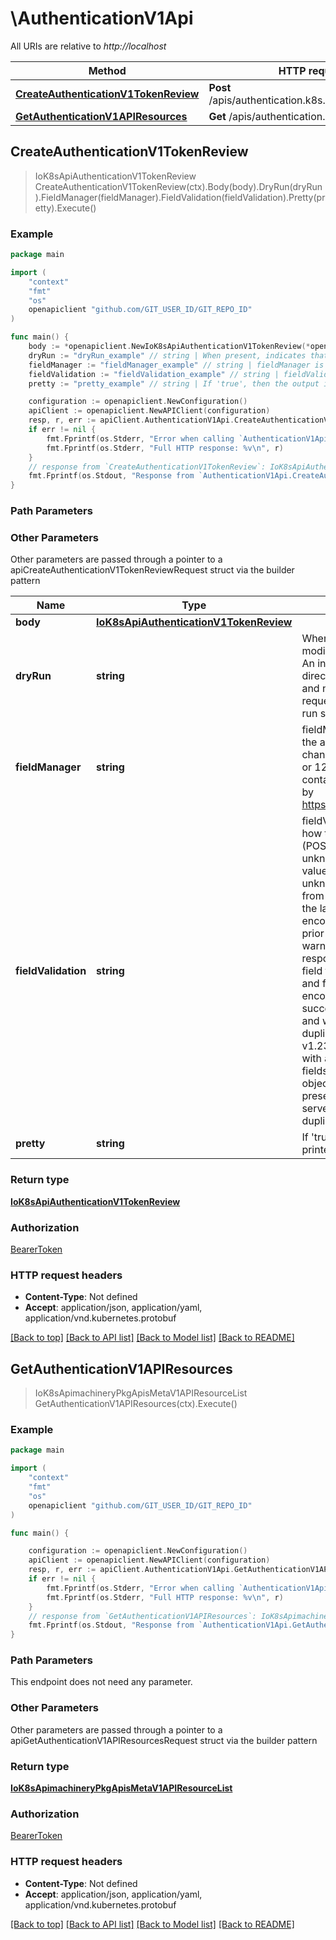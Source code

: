 # \AuthenticationV1Api

All URIs are relative to *http://localhost*

Method | HTTP request | Description
------------- | ------------- | -------------
[**CreateAuthenticationV1TokenReview**](AuthenticationV1Api.md#CreateAuthenticationV1TokenReview) | **Post** /apis/authentication.k8s.io/v1/tokenreviews | 
[**GetAuthenticationV1APIResources**](AuthenticationV1Api.md#GetAuthenticationV1APIResources) | **Get** /apis/authentication.k8s.io/v1/ | 



## CreateAuthenticationV1TokenReview

> IoK8sApiAuthenticationV1TokenReview CreateAuthenticationV1TokenReview(ctx).Body(body).DryRun(dryRun).FieldManager(fieldManager).FieldValidation(fieldValidation).Pretty(pretty).Execute()





### Example

```go
package main

import (
    "context"
    "fmt"
    "os"
    openapiclient "github.com/GIT_USER_ID/GIT_REPO_ID"
)

func main() {
    body := *openapiclient.NewIoK8sApiAuthenticationV1TokenReview(*openapiclient.NewIoK8sApiAuthenticationV1TokenReviewSpec()) // IoK8sApiAuthenticationV1TokenReview | 
    dryRun := "dryRun_example" // string | When present, indicates that modifications should not be persisted. An invalid or unrecognized dryRun directive will result in an error response and no further processing of the request. Valid values are: - All: all dry run stages will be processed (optional)
    fieldManager := "fieldManager_example" // string | fieldManager is a name associated with the actor or entity that is making these changes. The value must be less than or 128 characters long, and only contain printable characters, as defined by https://golang.org/pkg/unicode/#IsPrint. (optional)
    fieldValidation := "fieldValidation_example" // string | fieldValidation instructs the server on how to handle objects in the request (POST/PUT/PATCH) containing unknown or duplicate fields. Valid values are: - Ignore: This will ignore any unknown fields that are silently dropped from the object, and will ignore all but the last duplicate field that the decoder encounters. This is the default behavior prior to v1.23. - Warn: This will send a warning via the standard warning response header for each unknown field that is dropped from the object, and for each duplicate field that is encountered. The request will still succeed if there are no other errors, and will only persist the last of any duplicate fields. This is the default in v1.23+ - Strict: This will fail the request with a BadRequest error if any unknown fields would be dropped from the object, or if any duplicate fields are present. The error returned from the server will contain all unknown and duplicate fields encountered. (optional)
    pretty := "pretty_example" // string | If 'true', then the output is pretty printed. (optional)

    configuration := openapiclient.NewConfiguration()
    apiClient := openapiclient.NewAPIClient(configuration)
    resp, r, err := apiClient.AuthenticationV1Api.CreateAuthenticationV1TokenReview(context.Background()).Body(body).DryRun(dryRun).FieldManager(fieldManager).FieldValidation(fieldValidation).Pretty(pretty).Execute()
    if err != nil {
        fmt.Fprintf(os.Stderr, "Error when calling `AuthenticationV1Api.CreateAuthenticationV1TokenReview``: %v\n", err)
        fmt.Fprintf(os.Stderr, "Full HTTP response: %v\n", r)
    }
    // response from `CreateAuthenticationV1TokenReview`: IoK8sApiAuthenticationV1TokenReview
    fmt.Fprintf(os.Stdout, "Response from `AuthenticationV1Api.CreateAuthenticationV1TokenReview`: %v\n", resp)
}
```

### Path Parameters



### Other Parameters

Other parameters are passed through a pointer to a apiCreateAuthenticationV1TokenReviewRequest struct via the builder pattern


Name | Type | Description  | Notes
------------- | ------------- | ------------- | -------------
 **body** | [**IoK8sApiAuthenticationV1TokenReview**](IoK8sApiAuthenticationV1TokenReview.md) |  | 
 **dryRun** | **string** | When present, indicates that modifications should not be persisted. An invalid or unrecognized dryRun directive will result in an error response and no further processing of the request. Valid values are: - All: all dry run stages will be processed | 
 **fieldManager** | **string** | fieldManager is a name associated with the actor or entity that is making these changes. The value must be less than or 128 characters long, and only contain printable characters, as defined by https://golang.org/pkg/unicode/#IsPrint. | 
 **fieldValidation** | **string** | fieldValidation instructs the server on how to handle objects in the request (POST/PUT/PATCH) containing unknown or duplicate fields. Valid values are: - Ignore: This will ignore any unknown fields that are silently dropped from the object, and will ignore all but the last duplicate field that the decoder encounters. This is the default behavior prior to v1.23. - Warn: This will send a warning via the standard warning response header for each unknown field that is dropped from the object, and for each duplicate field that is encountered. The request will still succeed if there are no other errors, and will only persist the last of any duplicate fields. This is the default in v1.23+ - Strict: This will fail the request with a BadRequest error if any unknown fields would be dropped from the object, or if any duplicate fields are present. The error returned from the server will contain all unknown and duplicate fields encountered. | 
 **pretty** | **string** | If &#39;true&#39;, then the output is pretty printed. | 

### Return type

[**IoK8sApiAuthenticationV1TokenReview**](IoK8sApiAuthenticationV1TokenReview.md)

### Authorization

[BearerToken](../README.md#BearerToken)

### HTTP request headers

- **Content-Type**: Not defined
- **Accept**: application/json, application/yaml, application/vnd.kubernetes.protobuf

[[Back to top]](#) [[Back to API list]](../README.md#documentation-for-api-endpoints)
[[Back to Model list]](../README.md#documentation-for-models)
[[Back to README]](../README.md)


## GetAuthenticationV1APIResources

> IoK8sApimachineryPkgApisMetaV1APIResourceList GetAuthenticationV1APIResources(ctx).Execute()





### Example

```go
package main

import (
    "context"
    "fmt"
    "os"
    openapiclient "github.com/GIT_USER_ID/GIT_REPO_ID"
)

func main() {

    configuration := openapiclient.NewConfiguration()
    apiClient := openapiclient.NewAPIClient(configuration)
    resp, r, err := apiClient.AuthenticationV1Api.GetAuthenticationV1APIResources(context.Background()).Execute()
    if err != nil {
        fmt.Fprintf(os.Stderr, "Error when calling `AuthenticationV1Api.GetAuthenticationV1APIResources``: %v\n", err)
        fmt.Fprintf(os.Stderr, "Full HTTP response: %v\n", r)
    }
    // response from `GetAuthenticationV1APIResources`: IoK8sApimachineryPkgApisMetaV1APIResourceList
    fmt.Fprintf(os.Stdout, "Response from `AuthenticationV1Api.GetAuthenticationV1APIResources`: %v\n", resp)
}
```

### Path Parameters

This endpoint does not need any parameter.

### Other Parameters

Other parameters are passed through a pointer to a apiGetAuthenticationV1APIResourcesRequest struct via the builder pattern


### Return type

[**IoK8sApimachineryPkgApisMetaV1APIResourceList**](IoK8sApimachineryPkgApisMetaV1APIResourceList.md)

### Authorization

[BearerToken](../README.md#BearerToken)

### HTTP request headers

- **Content-Type**: Not defined
- **Accept**: application/json, application/yaml, application/vnd.kubernetes.protobuf

[[Back to top]](#) [[Back to API list]](../README.md#documentation-for-api-endpoints)
[[Back to Model list]](../README.md#documentation-for-models)
[[Back to README]](../README.md)

